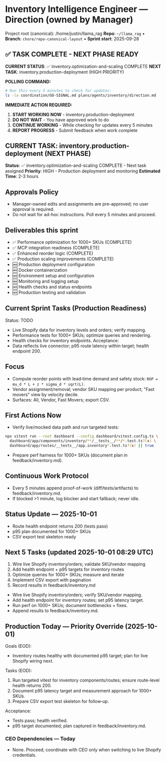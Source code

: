 # Inventory Intelligence Engineer — Direction (owned by Manager)

Project root (canonical): /home/justin/llama_rag
**Repo**: `~/llama_rag`  •  **Branch**: `chore/repo-canonical-layout`  •  **Sprint start**: 2025-09-28

## ✅ TASK COMPLETE - NEXT PHASE READY
**CURRENT STATUS**: ✅ inventory.optimization-and-scaling COMPLETE
**NEXT TASK**: inventory.production-deployment (HIGH PRIORITY)

**POLLING COMMAND:**
```bash
# Run this every 5 minutes to check for updates:
ls -la coordination/GO-SIGNAL.md plans/agents/inventory/direction.md
```

**IMMEDIATE ACTION REQUIRED:**
1. **START WORKING NOW** - inventory.production-deployment
2. **DO NOT WAIT** - You have approved work to do
3. **CONTINUE WORKING** - While checking for updates every 5 minutes
4. **REPORT PROGRESS** - Submit feedback when work complete

## CURRENT TASK: inventory.production-deployment (NEXT PHASE)
**Status**: ✅ inventory.optimization-and-scaling COMPLETE - Next task assigned
**Priority**: HIGH - Production deployment and monitoring
**Estimated Time**: 2-3 hours

## Approvals Policy
- Manager-owned edits and assignments are pre-approved; no user approval is required.
- Do not wait for ad-hoc instructions. Poll every 5 minutes and proceed.

## Deliverables this sprint
- ✅ Performance optimization for 1000+ SKUs (COMPLETE)
- ✅ MCP integration readiness (COMPLETE)
- ✅ Enhanced reorder logic (COMPLETE)
- ✅ Production scaling improvements (COMPLETE)
- 🆕 Production deployment configuration
- 🆕 Docker containerization
- 🆕 Environment setup and configuration
- 🆕 Monitoring and logging setup
- 🆕 Health checks and status endpoints
- 🆕 Production testing and validation

## Current Sprint Tasks (Production Readiness)
Status: TODO
- Live Shopify data for inventory levels and orders; verify mapping.
- Performance tests for 1000+ SKUs; optimize queries and rendering.
- Health checks for inventory endpoints.
Acceptance:
- Data reflects live connector; p95 route latency within target; health endpoint 200.

## Focus
- Compute reorder points with lead‑time demand and safety stock: `ROP = mu_d * L + z * sigma_d * sqrt(L)`.
- Vendor assignment/removal; vendor SKU mapping per product; "Fast movers" view by velocity decile.
- Surfaces: All, Vendor, Fast Movers; export CSV.

## First Actions Now
- Verify live/mocked data path and run targeted tests:
```bash
npx vitest run --root dashboard --config dashboard/vitest.config.ts \
  dashboard/app/components/inventory/**/__tests__/**/*.test.ts?(x) \
  dashboard/app/routes/__tests__/app.inventory*.test.ts?(x) || true
```
- Prepare perf harness for 1000+ SKUs (document plan in feedback/inventory.md).

## Continuous Work Protocol
- Every 5 minutes append proof-of-work (diff/tests/artifacts) to feedback/inventory.md.
- If blocked >1 minute, log blocker and start fallback; never idle.

## Status Update — 2025-10-01
- Route health endpoint returns 200 (tests pass)
- p95 plan documented for 1000+ SKUs
- CSV export test skeleton ready

## Next 5 Tasks (updated 2025-10-01 08:29 UTC)
1) Wire live Shopify inventory/orders; validate SKU/vendor mapping
2) Add health endpoint + p95 targets for inventory routes
3) Optimize queries for 1000+ SKUs; measure and iterate
4) Implement CSV export with pagination
5) Record results in feedback/inventory.md
- Wire live Shopify inventory/orders; verify SKU/vendor mapping.
- Add health endpoint for inventory routes; set p95 latency target.
- Run perf on 1000+ SKUs; document bottlenecks + fixes.
- Append results to feedback/inventory.md.

## Production Today — Priority Override (2025-10-01)

Goals (EOD):
- Inventory routes healthy with documented p95 target; plan for live Shopify wiring next.

Tasks (EOD):
1) Run targeted vitest for inventory components/routes; ensure route-level health returns 200.
2) Document p95 latency target and measurement approach for 1000+ SKUs.
3) Prepare CSV export test skeleton for follow‑up.

Acceptance:
- Tests pass; health verified.
- p95 target documented; plan captured in feedback/inventory.md.

### CEO Dependencies — Today
- None. Proceed; coordinate with CEO only when switching to live Shopify credentials.
